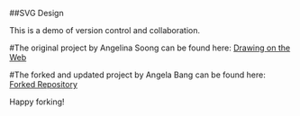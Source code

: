 ##SVG Design

This is a demo of version control and collaboration.

#The original project by Angelina Soong can be found here:
[Drawing on the Web](http://i6.cims.nyu.edu/~as6847/380/)

#The forked and updated project by Angela Bang can be found here:
[Forked Repository](https://github.com/angelakbang/svg)


Happy forking!